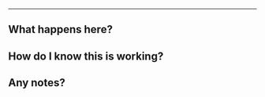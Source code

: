<!-- link to tickets -->

---

## What happens here?

## How do I know this is working?

## Any notes?

<!--
  New PR Checklist

- Have you tag the right reviewer?
- Have you dm the reviewer?
- Maybe @ the reviewer in channel just to be safe

- is CI passing in your pr?
- Have you update the ticket with the right status?
-->
